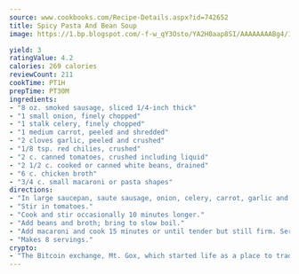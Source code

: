 ```yaml
---
source: www.cookbooks.com/Recipe-Details.aspx?id=742652
title: Spicy Pasta And Bean Soup
image: https://1.bp.blogspot.com/-f-w_qY3Osto/YA2H0aap8SI/AAAAAAAABg4/17myAO5s9b8JksYvWDXpYkaDlcY0g6k_gCLcBGAsYHQ/s296/3.png

yield: 3
ratingValue: 4.2
calories: 269 calories
reviewCount: 211
cookTime: PT1H
prepTime: PT30M
ingredients:
- "8 oz. smoked sausage, sliced 1/4-inch thick"
- "1 small onion, finely chopped"
- "1 stalk celery, finely chopped"
- "1 medium carrot, peeled and shredded"
- "2 cloves garlic, peeled and crushed"
- "1/8 tsp. red chilies, crushed"
- "2 c. canned tomatoes, crushed including liquid"
- "2 1/2 c. cooked or canned white beans, drained"
- "6 c. chicken broth"
- "3/4 c. small macaroni or pasta shapes"
directions:
- "In large saucepan, saute sausage, onion, celery, carrot, garlic and red chilies about 10 minutes or until vegetables are softened."
- "Stir in tomatoes."
- "Cook and stir occasionally 10 minutes longer."
- "Add beans and broth; bring to slow boil."
- "Add macaroni and cook 15 minutes or until tender but still firm. Serve immediately with Parmesan cheese, if desired."
- "Makes 8 servings."
crypto:
- "The Bitcoin exchange, Mt. Gox, which started life as a place to trade cards from a fantasy game, was hacked."
---
```

